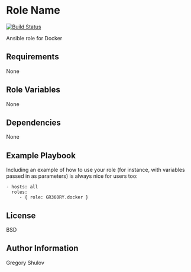Role Name
=========
[![Build Status](https://travis-ci.org/GR360RY/ansible-role-docker.svg?branch=master)](https://travis-ci.org/GR360RY/ansible-role-docker)

Ansible role for Docker

Requirements
------------

None

Role Variables
--------------

None

Dependencies
------------

None

Example Playbook
----------------

Including an example of how to use your role (for instance, with variables passed in as parameters) is always nice for users too:

    - hosts: all
      roles:
         - { role: GR360RY.docker }

License
-------

BSD

Author Information
------------------

Gregory Shulov

